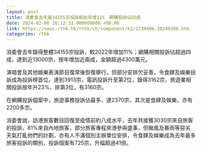 ```yaml
---
layout: post
title: 消委會去年接34155宗投訴較前年增11%　網購投訴佔四成
date: 2024-02-06 16:12:31.000000000 +08:00
link: https://news.rthk.hk/rthk/ch/component/k2/1739406-20240206.htm
categories: rthk
---
```


消委會去年錄得整體34155宗投訴，較2022年增加11%；網購相關投訴佔超過四成，達到近13000宗，按年增加近兩成，金額超過4300萬元。

演唱會及其他娛樂表演節目復常後恢復舉行，但部分安排欠妥善，令食肆及娛樂投訴成為投訴榜首位，達到3913宗，電訊投訴升至第2位，錄得3162宗，旅遊業相關投訴按年升23%，排第3位，有3160宗。

在網購投訴個案中，旅遊事務投訴佔最多，達2370宗，其次是食肆及娛樂，亦有2200多宗。

消委會說，訪港旅客數目回復至疫情前約八成水平，去年共接獲3030宗來自旅客的投訴，81%來自內地旅客，部分旅客專程來港參與盛事，但颱風及暴雨等惡劣天氣打亂他們的計劃，亦有人不滿個別主辦單位安排，令食肆及娛樂成為去年最多旅客投訴的類別，投訴個案有725宗，升幅超過41倍。

